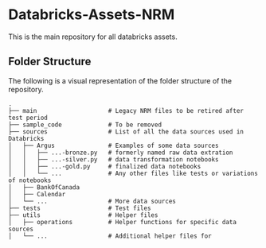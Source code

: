 # Databricks-Assets-NRM

This is the main repository for all databricks assets. 

## Folder Structure

The following is a visual representation of the folder structure of the repository.

    .
    ├── main                    # Legacy NRM files to be retired after test period
    ├── sample_code             # To be removed
    ├── sources                 # List of all the data sources used in Databricks
    │   ├── Argus               # Examples of some data sources
    │   │   ├── ...-bronze.py   # formerly named raw data extration
    │   │   ├── ...-silver.py   # data transformation notebooks
    │   │   ├── ...-gold.py     # finalized data notebooks
    │   │   └── ...             # Any other files like tests or variations of notebooks
    │   ├── BankOfCanada        
    │   ├── Calendar            
    │   └── ...                 # More data sources
    ├── tests                   # Test files
    ├── utils                   # Helper files
    │   ├── operations          # Helper functions for specific data sources
    │   └── ...                 # Additional helper files for 


